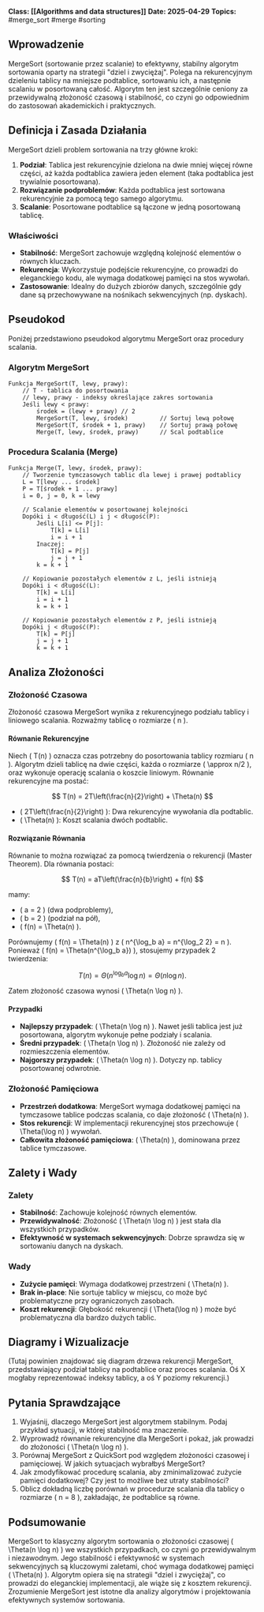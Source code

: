 **Class: [[Algorithms and data structures]]**
**Date: 2025-04-29**
**Topics:** #merge_sort #merge #sorting 
## Wprowadzenie

MergeSort (sortowanie przez scalanie) to efektywny, stabilny algorytm sortowania oparty na strategii "dziel i zwyciężaj". Polega na rekurencyjnym dzieleniu tablicy na mniejsze podtablice, sortowaniu ich, a następnie scalaniu w posortowaną całość. Algorytm ten jest szczególnie ceniony za przewidywalną złożoność czasową i stabilność, co czyni go odpowiednim do zastosowań akademickich i praktycznych.

## Definicja i Zasada Działania

MergeSort dzieli problem sortowania na trzy główne kroki:

1. **Podział**: Tablica jest rekurencyjnie dzielona na dwie mniej więcej równe części, aż każda podtablica zawiera jeden element (taka podtablica jest trywialnie posortowana).
2. **Rozwiązanie podproblemów**: Każda podtablica jest sortowana rekurencyjnie za pomocą tego samego algorytmu.
3. **Scalanie**: Posortowane podtablice są łączone w jedną posortowaną tablicę.

### Właściwości

- **Stabilność**: MergeSort zachowuje względną kolejność elementów o równych kluczach.
- **Rekurencja**: Wykorzystuje podejście rekurencyjne, co prowadzi do eleganckiego kodu, ale wymaga dodatkowej pamięci na stos wywołań.
- **Zastosowanie**: Idealny do dużych zbiorów danych, szczególnie gdy dane są przechowywane na nośnikach sekwencyjnych (np. dyskach).

## Pseudokod

Poniżej przedstawiono pseudokod algorytmu MergeSort oraz procedury scalania.

### Algorytm MergeSort

```
Funkcja MergeSort(T, lewy, prawy):
    // T - tablica do posortowania
    // lewy, prawy - indeksy określające zakres sortowania
    Jeśli lewy < prawy:
        środek = (lewy + prawy) // 2
        MergeSort(T, lewy, środek)         // Sortuj lewą połowę
        MergeSort(T, środek + 1, prawy)    // Sortuj prawą połowę
        Merge(T, lewy, środek, prawy)      // Scal podtablice
```

### Procedura Scalania (Merge)

```
Funkcja Merge(T, lewy, środek, prawy):
    // Tworzenie tymczasowych tablic dla lewej i prawej podtablicy
    L = T[lewy ... środek]
    P = T[środek + 1 ... prawy]
    i = 0, j = 0, k = lewy
    
    // Scalanie elementów w posortowanej kolejności
    Dopóki i < długość(L) i j < długość(P):
        Jeśli L[i] <= P[j]:
            T[k] = L[i]
            i = i + 1
        Inaczej:
            T[k] = P[j]
            j = j + 1
        k = k + 1
    
    // Kopiowanie pozostałych elementów z L, jeśli istnieją
    Dopóki i < długość(L):
        T[k] = L[i]
        i = i + 1
        k = k + 1
    
    // Kopiowanie pozostałych elementów z P, jeśli istnieją
    Dopóki j < długość(P):
        T[k] = P[j]
        j = j + 1
        k = k + 1
```

## Analiza Złożoności

### Złożoność Czasowa

Złożoność czasowa MergeSort wynika z rekurencyjnego podziału tablicy i liniowego scalania. Rozważmy tablicę o rozmiarze ( n ).

#### Równanie Rekurencyjne

Niech ( T(n) ) oznacza czas potrzebny do posortowania tablicy rozmiaru ( n ). Algorytm dzieli tablicę na dwie części, każda o rozmiarze ( \approx n/2 ), oraz wykonuje operację scalania o koszcie liniowym. Równanie rekurencyjne ma postać:

$$ T(n) = 2T\left(\frac{n}{2}\right) + \Theta(n) $$

- ( 2T\left(\frac{n}{2}\right) ): Dwa rekurencyjne wywołania dla podtablic.
- ( \Theta(n) ): Koszt scalania dwóch podtablic.

#### Rozwiązanie Równania

Równanie to można rozwiązać za pomocą twierdzenia o rekurencji (Master Theorem). Dla równania postaci:

$$ T(n) = aT\left(\frac{n}{b}\right) + f(n) $$

mamy:

- ( a = 2 ) (dwa podproblemy),
- ( b = 2 ) (podział na pół),
- ( f(n) = \Theta(n) ).

Porównujemy ( f(n) = \Theta(n) ) z ( n^{\log_b a} = n^{\log_2 2} = n ). Ponieważ ( f(n) = \Theta(n^{\log_b a}) ), stosujemy przypadek 2 twierdzenia:

$$ T(n) = \Theta(n^{\log_b a} \log n) = \Theta(n \log n). $$

Zatem złożoność czasowa wynosi ( \Theta(n \log n) ).

#### Przypadki

- **Najlepszy przypadek**: ( \Theta(n \log n) ). Nawet jeśli tablica jest już posortowana, algorytm wykonuje pełne podziały i scalania.
- **Średni przypadek**: ( \Theta(n \log n) ). Złożoność nie zależy od rozmieszczenia elementów.
- **Najgorszy przypadek**: ( \Theta(n \log n) ). Dotyczy np. tablicy posortowanej odwrotnie.

### Złożoność Pamięciowa

- **Przestrzeń dodatkowa**: MergeSort wymaga dodatkowej pamięci na tymczasowe tablice podczas scalania, co daje złożoność ( \Theta(n) ).
- **Stos rekurencji**: W implementacji rekurencyjnej stos przechowuje ( \Theta(\log n) ) wywołań.
- **Całkowita złożoność pamięciowa**: ( \Theta(n) ), dominowana przez tablice tymczasowe.

## Zalety i Wady

### Zalety

- **Stabilność**: Zachowuje kolejność równych elementów.
- **Przewidywalność**: Złożoność ( \Theta(n \log n) ) jest stała dla wszystkich przypadków.
- **Efektywność w systemach sekwencyjnych**: Dobrze sprawdza się w sortowaniu danych na dyskach.

### Wady

- **Zużycie pamięci**: Wymaga dodatkowej przestrzeni ( \Theta(n) ).
- **Brak in-place**: Nie sortuje tablicy w miejscu, co może być problematyczne przy ograniczonych zasobach.
- **Koszt rekurencji**: Głębokość rekurencji ( \Theta(\log n) ) może być problematyczna dla bardzo dużych tablic.

## Diagramy i Wizualizacje

(Tutaj powinien znajdować się diagram drzewa rekurencji MergeSort, przedstawiający podział tablicy na podtablice oraz proces scalania. Oś X mogłaby reprezentować indeksy tablicy, a oś Y poziomy rekurencji.)

## Pytania Sprawdzające

1. Wyjaśnij, dlaczego MergeSort jest algorytmem stabilnym. Podaj przykład sytuacji, w której stabilność ma znaczenie.
2. Wyprowadź równanie rekurencyjne dla MergeSort i pokaż, jak prowadzi do złożoności ( \Theta(n \log n) ).
3. Porównaj MergeSort z QuickSort pod względem złożoności czasowej i pamięciowej. W jakich sytuacjach wybrałbyś MergeSort?
4. Jak zmodyfikować procedurę scalania, aby zminimalizować zużycie pamięci dodatkowej? Czy jest to możliwe bez utraty stabilności?
5. Oblicz dokładną liczbę porównań w procedurze scalania dla tablicy o rozmiarze ( n = 8 ), zakładając, że podtablice są równe.

## Podsumowanie

MergeSort to klasyczny algorytm sortowania o złożoności czasowej ( \Theta(n \log n) ) we wszystkich przypadkach, co czyni go przewidywalnym i niezawodnym. Jego stabilność i efektywność w systemach sekwencyjnych są kluczowymi zaletami, choć wymaga dodatkowej pamięci ( \Theta(n) ). Algorytm opiera się na strategii "dziel i zwyciężaj", co prowadzi do eleganckiej implementacji, ale wiąże się z kosztem rekurencji. Zrozumienie MergeSort jest istotne dla analizy algorytmów i projektowania efektywnych systemów sortowania.